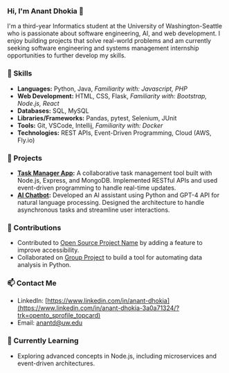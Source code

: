 ### Hi, I'm Anant Dhokia 👋
I'm a third-year Informatics student at the University of Washington-Seattle who is passionate about software engineering, AI, and web development. I enjoy building projects that solve real-world problems and am currently seeking software engineering and systems management internship opportunities to further develop my skills.

### 🔧 Skills
- **Languages:** Python, Java, _Familiarity with: Javascript, PHP_
- **Web Development:** HTML, CSS, Flask, _Familiarity with: Bootstrap, Node.js, React_
- **Databases:** SQL, MySQL
- **Libraries/Frameworks:** Pandas, pytest, Selenium, JUnit
- **Tools:** Git, VSCode, Intellij, _Familiarity with: Docker_
- **Technologies:** REST APIs, Event-Driven Programming, Cloud (AWS, Fly.io)

### 🌟 Projects
- **[Task Manager App](https://github.com/yourusername/task-manager-app):** A collaborative task management tool built with Node.js, Express, and MongoDB. Implemented RESTful APIs and used event-driven programming to handle real-time updates.
- **[AI Chatbot](https://github.com/yourusername/ai-chatbot):** Developed an AI assistant using Python and GPT-4 API for natural language processing. Designed the architecture to handle asynchronous tasks and streamline user interactions.

### 🤝 Contributions
- Contributed to [Open Source Project Name](https://github.com/project-link) by adding a feature to improve accessibility.
- Collaborated on [Group Project](https://github.com/project-link) to build a tool for automating data analysis in Python.

### 📫 Contact Me
- LinkedIn: [https://www.linkedin.com/in/anant-dhokia](https://www.linkedin.com/in/anant-dhokia-3a0a71324/?trk=opento_sprofile_topcard)
- Email: anantd@uw.edu

### 🌱 Currently Learning
- Exploring advanced concepts in Node.js, including microservices and event-driven architectures.
